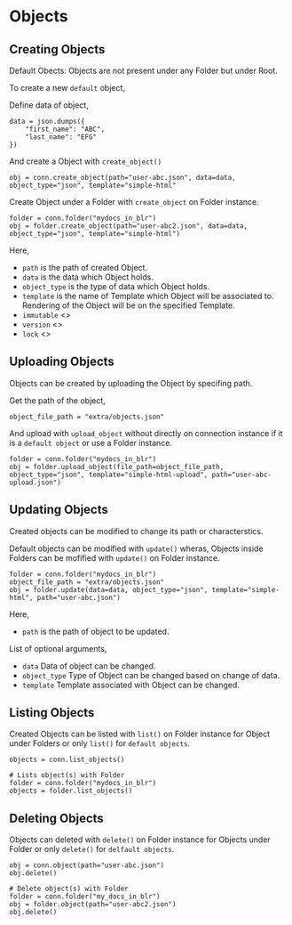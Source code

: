 # Objects

## Creating Objects

Default Obects:
Objects are not present under any Folder but under Root.

To create a new `default` object,

Define data of object,
```
data = json.dumps({
    "first_name": "ABC",
    "last_name": "EFG"
})
```

And create a Object with `create_object()`

```
obj = conn.create_object(path="user-abc.json", data=data, object_type="json", template="simple-html"
```

Create Object under a Folder with `create_object` on Folder instance.

```
folder = conn.folder("mydocs_in_blr")
obj = folder.create_object(path="user-abc2.json", data=data, object_type="json", template="simple-html")
```

Here,
- `path` is the path of created Object.
- `data` is the data which Object holds.
- `object_type` is the type of data which Object holds.
- `template` is the name of Template which Object will be associated to. Rendering of the Object will be on the specified Template.
- `immutable` <>
- `version` <>
- `lock` <>

## Uploading Objects

Objects can be created by uploading the Object by specifing path.

Get the path of the object,
```
object_file_path = "extra/objects.json"
```

And upload with `upload_object` without directly on connection instance if it is a `default object` or use a Folder instance.

```
folder = conn.folder("mydocs_in_blr")
obj = folder.upload_object(file_path=object_file_path, object_type="json", template="simple-html-upload", path="user-abc-upload.json")
```

## Updating Objects

Created objects can be modified to change its path or characterstics.

Default objects can be modified with `update()` wheras,
Objects inside Folders can be mofified with `update()` on Folder instance.

```
folder = conn.folder("mydocs_in_blr")
object_file_path = "extra/objects.json"
obj = folder.update(data=data, object_type="json", template="simple-html", path="user-abc.json")
```

Here,
- `path` is the path of object to be updated.

List of optional arguments,
- `data` Data of object can be changed.
- `object_type` Type of Object can be changed based on change of data.
- `template` Template associated with Object can be changed.


## Listing Objects

Created Objects can be listed with `list()` on Folder instance for Object under Folders or only `list()` for `default objects`.

```
objects = conn.list_objects()

# Lists object(s) with Folder
folder = conn.folder("mydocs_in_blr")
objects = folder.list_objects()
```

## Deleting Objects

Objects can deleted with `delete()` on Folder instance for Objects under Folder or only `delete()` for `delfault objects`.

```
obj = conn.object(path="user-abc.json")
obj.delete()

# Delete object(s) with Folder
folder = conn.folder("my_docs_in_blr")
obj = folder.object(path="user-abc2.json")
obj.delete()
```
